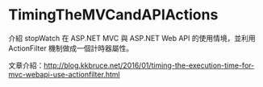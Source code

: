 # TimingTheMVCandAPIActions
介紹 stopWatch 在 ASP.NET MVC 與 ASP.NET Web API 的使用情境，並利用 ActionFilter 機制做成一個計時器屬性。

文章介紹：http://blog.kkbruce.net/2016/01/timing-the-execution-time-for-mvc-webapi-use-actionfilter.html
